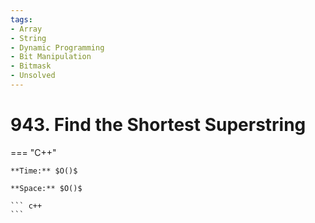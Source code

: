 ```yaml
---
tags:
- Array
- String
- Dynamic Programming
- Bit Manipulation
- Bitmask
- Unsolved
---
```



# 943. Find the Shortest Superstring

=== "C++"

    **Time:** $O()$

    **Space:** $O()$

    ``` c++
    ```